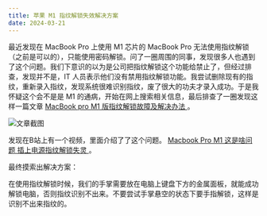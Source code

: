 ```yaml
---
title: 苹果 M1 指纹解锁失效解决方案
date: 2024-03-21
---
```

最近发现在 MacBook Pro 上使用 M1 芯片的 MacBook Pro 无法使用指纹解锁（之前是可以的），只能使用密码解锁。问了一圈周围的同事，发现很多人也遇到了这个问题。我们下意识的以为是公司把指纹解锁这个功能给禁止了，但经过排查，发现并不是，IT 人员表示他们没有禁用指纹解锁功能。我尝试删除现有的指纹，重新录入指纹，发现系统很难识别指纹，废了很大的功夫才录入成功。于是我怀疑这个会不是是 M1 的通病，开始在网上搜索相关信息，最后排查了一圈发现这样一篇文章 [MacBook pro M1 版指纹解锁故障及解决办法
](https://mbd.baidu.com/newspage/data/dtlandingsuper?nid=dt_4193232638427057091)。

![文章截图](/m1_touch.png)


发现在B站上有一个视频，里面介绍了了这个问题。
[Macbook Pro M1 这是啥问题 插上电源指纹解锁失灵
](https://www.bilibili.com/video/BV1zt4y1Y7A1/?vd_source=504b37fd52856f348de52235fda66d82)。

最终摸索出解决方案：

在使用指纹解锁时候，我们的手掌需要放在电脑上键盘下方的金属面板，就能成功解锁电脑，否则指纹识别不出来。不要尝试手掌悬空的状态下要手指解锁，这样是识别不出来指纹的。
